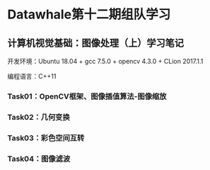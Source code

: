 # Datawhale第十二期组队学习

## 计算机视觉基础：图像处理（上）学习笔记

开发环境：Ubuntu 18.04 + gcc 7.5.0 + opencv 4.3.0 + CLion 2017.1.1

编程语言：C++11

### Task01：OpenCV框架、图像插值算法-图像缩放

### Task02：几何变换

### Task03：彩色空间互转

### Task04：图像滤波